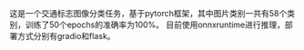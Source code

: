 这是一个交通标志图像分类任务，基于pytorch框架，其中图片类别一共有58个类别，训练了50个epochs的准确率为100%。
目前使用onnxruntime进行推理，部署方式分别有gradio和flask。
